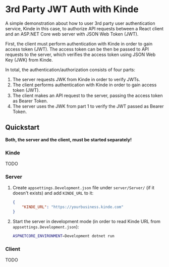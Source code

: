 # 3rd Party JWT Auth with Kinde

A simple demonstration about how to user 3rd party user authentication service, Kinde in this case,
to authorize API requests between a React client and an ASP.NET Core web server with JSON Web Token (JWT).

First, the client must perform authentication with Kinde in order to gain access token (JWT).
The access token can be then be passed to API requests to the server,
which verifies the access token using JSON Web Key (JWK) from Kinde.

In total, the authentication/authorization consists of four parts:
1. The server requests JWK from Kinde in order to verify JWTs.
2. The client performs authentication with Kinde in order to gain access token (JWT).
3. The client makes an API request to the server, passing the access token as Bearer Token.
4. The server uses the JWK from part 1 to verify the JWT passed as Bearer Token.

## Quickstart

**Both, the server and the client, must be started separately!**

### Kinde

TODO

### Server

1. Create `appsettings.Development.json` file under `server/Server/`
(if it doesn't exists) and add `KINDE_URL` to it:
    ```json
    {
        "KINDE_URL": "https://yourbusiness.kinde.com"
    }
    ```

2. Start the server in development mode (in order to read Kinde URL from `appsettings.Development.json`):
    ```bash
    ASPNETCORE_ENVIRONMENT=Development dotnet run
    ```

### Client

TODO

